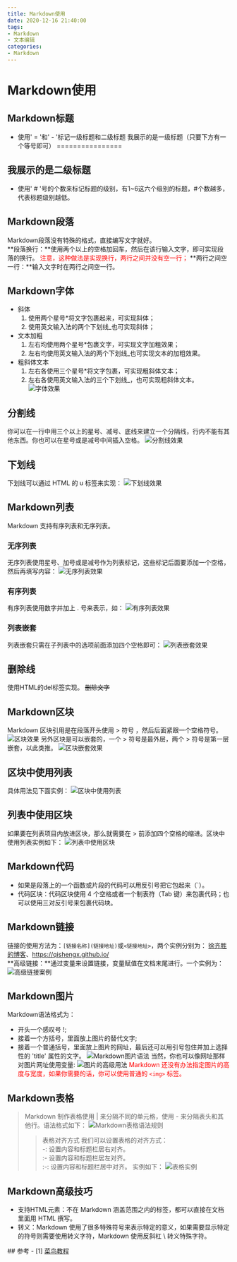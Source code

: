 ```yaml
---
title: Markdown使用
date: 2020-12-16 21:40:00
tags:
- Markdown
- 文本编辑
categories:
- Markdown
---
```


# Markdown使用
## Markdown标题
- 使用' = '和' - '标记一级标题和二级标题
我展示的是一级标题（只要下方有一个等号即可）
================  

我展示的是二级标题
----------------
- 使用' # '号的个数来标记标题的级别，有1~6这六个级别的标题，#个数越多，代表标题级别越低。

## Markdown段落
Markdown段落没有特殊的格式，直接编写文字就好。  
**段落换行：**使用两个以上的空格加回车，然后在该行输入文字，即可实现段落的换行。
<font color=red>注意，这种做法是实现换行，两行之间并没有空一行；</font>
**两行之间空一行：**输入文字时在两行之间空一行。

## Markdown字体
- 斜体
	1. 使用两个星号*将文字包裹起来，可实现斜体；
	2. 使用英文输入法的两个下划线_也可实现斜体；
- 文本加粗
	1. 左右均使用两个星号*包裹文字，可实现文字加粗效果；
	2. 左右均使用英文输入法的两个下划线_也可实现文本的加粗效果。
- 粗斜体文本
	1. 左右各使用三个星号*将文字包裹，可实现粗斜体文本；
	2. 左右各使用英文输入法的三个下划线_，也可实现粗斜体文本。
![字体效果](https://s1.imagehub.cc/images/2020/12/16/149f065fc241fe142.png)

## 分割线
你可以在一行中用三个以上的星号、减号、底线来建立一个分隔线，行内不能有其他东西。你也可以在星号或是减号中间插入空格。
![分割线效果](https://s1.imagehub.cc/images/2020/12/16/2.png)

## 下划线
下划线可以通过 HTML 的 u 标签来实现：
![下划线效果](https://s1.imagehub.cc/images/2020/12/16/3.png)

## Markdown列表
Markdown 支持有序列表和无序列表。  
### 无序列表  
无序列表使用星号、加号或是减号作为列表标记，这些标记后面要添加一个空格，然后再填写内容：
![无序列表效果](https://s1.imagehub.cc/images/2020/12/16/4.png)
### 有序列表
有序列表使用数字并加上 . 号来表示，如：
![有序列表效果](https://s1.imagehub.cc/images/2020/12/16/5a94e9ca455f38b74.png)
### 列表嵌套
列表嵌套只需在子列表中的选项前面添加四个空格即可：
![列表嵌套效果](https://s1.imagehub.cc/images/2020/12/16/6.png)

## 删除线
使用HTML的del标签实现。
<del>删除文字</del>

## Markdown区块
Markdown 区块引用是在段落开头使用 > 符号 ，然后后面紧跟一个空格符号。  
![区块效果](https://s1.imagehub.cc/images/2020/12/16/7813e7c0a782e3937.png)
另外区块是可以嵌套的，一个 > 符号是最外层，两个 > 符号是第一层嵌套，以此类推。
![区块嵌套效果](https://s1.imagehub.cc/images/2020/12/16/8.png)

## 区块中使用列表
具体用法见下面实例：
![区块中使用列表](https://s1.imagehub.cc/images/2020/12/16/9b3a394c0fe1c1c14.png)

## 列表中使用区块
如果要在列表项目内放进区块，那么就需要在 > 前添加四个空格的缩进。区块中使用列表实例如下：
![列表中使用区块](https://s1.imagehub.cc/images/2020/12/16/10.png)

## Markdown代码
- 如果是段落上的一个函数或片段的代码可以用反引号把它包起来（`）。
- 代码区块：代码区块使用 4 个空格或者一个制表符（Tab 键）来包裹代码；也可以使用三对反引号来包裹代码块。

## Markdown链接
链接的使用方法为：`[链接名称](链接地址)`或`<链接地址>`，两个实例分别为：
[徐齐胜的博客](https://qishengx.github.io/)、<https://qishengx.github.io/>  
**高级链接：**通过变量来设置链接，变量赋值在文档末尾进行。一个实例为：
![高级链接案例](https://s1.imagehub.cc/images/2020/12/16/11.png)

## Markdown图片
Markdown语法格式为：  
- 开头一个感叹号 !;  
- 接着一个方括号，里面放上图片的替代文字;  
- 接着一个普通括号，里面放上图片的网址，最后还可以用引号包住并加上选择性的 'title' 属性的文字。
![Markdown图片语法](https://s1.imagehub.cc/images/2020/12/16/12.png)
当然，你也可以像网址那样对图片网址使用变量:
![图片的高级用法](https://s1.imagehub.cc/images/2020/12/16/13d6306a3946c9193b.png)
<font color=red>Markdown 还没有办法指定图片的高度与宽度，如果你需要的话，你可以使用普通的 `<img>` 标签。</font>

## Markdown表格
>Markdown 制作表格使用 | 来分隔不同的单元格，使用 - 来分隔表头和其他行。语法格式如下：
![Markdown表格语法规则](https://s1.imagehub.cc/images/2020/12/16/14.png)
>> 表格对齐方式
>> 我们可以设置表格的对齐方式：  
>> -: 设置内容和标题栏居右对齐。  
>> :- 设置内容和标题栏居左对齐。  
>> :-: 设置内容和标题栏居中对齐。
>> 实例如下：
>> ![表格实例](https://s1.imagehub.cc/images/2020/12/16/15.png)

## Markdown高级技巧
- 支持HTML元素：不在 Markdown 涵盖范围之内的标签，都可以直接在文档里面用 HTML 撰写。
- 转义：Markdown 使用了很多特殊符号来表示特定的意义，如果需要显示特定的符号则需要使用转义字符，Markdown 使用反斜杠 \ 转义特殊字符。

## 参考
- [1] [菜鸟教程](https://www.runoob.com/markdown/md-tutorial.html)
